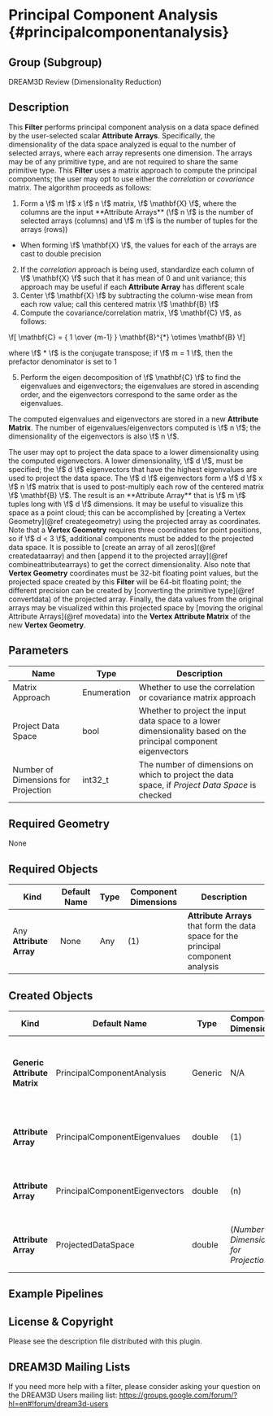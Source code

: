 Principal Component Analysis {#principalcomponentanalysis}
=============

## Group (Subgroup) ##

DREAM3D Review (Dimensionality Reduction)

## Description ##

This **Filter** performs principal component analysis on a data space defined by the user-selected scalar **Attribute Arrays**.  Specifically, the dimensionality of the data space analyzed is equal to the number of selected arrays, where each array represents one dimension.  The arrays may be of any primitive type, and are not required to share the same primitive type.  This **Filter** uses a matrix approach to compute the principal components; the user may opt to use either the _correlation_ or _covariance_ matrix. The algorithm proceeds as follows:

1. Form a \f$ m \f$ x \f$ n \f$ matrix, \f$ \mathbf{X} \f$, where the columns are the input **Attribute Arrays** (\f$ n \f$ is the number of selected arrays (columns) and \f$ m \f$ is the number of tuples for the arrays (rows))
  * When forming \f$ \mathbf{X} \f$, the values for each of the arrays are cast to double precision
2. If the _correlation_ approach is being used, standardize each column of \f$ \mathbf{X} \f$ such that it has mean of 0 and unit variance; this approach may be useful if each **Attribute Array** has different scale
3. Center \f$ \mathbf{X} \f$ by subtracting the column-wise mean from each row value; call this centered matrix \f$ \mathbf{B} \f$
4. Compute the covariance/correlation matrix, \f$ \mathbf{C} \f$, as follows:

\f[
\mathbf{C} = { 1 \over {m-1} } \mathbf{B}^{*} \otimes \mathbf{B}
\f]

  where \f$ * \f$ is the conjugate transpose; if \f$ m = 1 \f$, then the prefactor denominator is set to 1

5. Perform the eigen decomposition of \f$ \mathbf{C} \f$ to find the eigenvalues and eigenvectors; the eigenvalues are stored in ascending order, and the eigenvectors correspond to the same order as the eigenvalues.

The computed eigenvalues and eigenvectors are stored in a new **Attribute Matrix**.  The number of eigenvalues/eigenvectors computed is \f$ n \f$; the dimensionality of the eigenvectors is also \f$ n \f$.

The user may opt to project the data space to a lower dimensionality using the computed eigenvectors.  A lower dimensionality, \f$ d \f$, must be specified; the \f$ d \f$ eigenvectors that have the highest eigenvalues are used to project the data space.  The \f$ d \f$ eigenvectors form a \f$ d \f$ x \f$ n \f$ matrix that is used to post-multiply each row of the centered matrix \f$ \mathbf{B} \f$.  The result is an **Attribute Array** that is \f$ m \f$ tuples long with \f$ d \f$ dimensions.  It may be useful to visualize this space as a point cloud; this can be accomplished by [creating a Vertex Geometry](@ref creategeometry) using the projected array as coordinates.  Note that a **Vertex Geometry** requires three coordinates for point positions, so if \f$ d < 3 \f$, additional components must be added to the projected data space.  It is possible to [create an array of all zeros](@ref createdataarray) and then [append it to the projected array](@ref combineattributearrays) to get the correct dimensionality.  Also note that **Vertex Geometry** coordinates must be 32-bit floating point values, but the projected space created by this **Filter** will be 64-bit floating point; the different precision can be created by [converting the primitive type](@ref convertdata) of the projected array.  Finally, the data values from the original arrays may be visualized within this projected space by [moving the original Attribute Arrays](@ref movedata) into the **Vertex Attribute Matrix** of the new **Vertex Geometry**.

## Parameters ##

| Name | Type | Description |
|------|------|-------------|
| Matrix Approach | Enumeration | Whether to use the correlation or covariance matrix approach |
| Project Data Space | bool | Whether to project the input data space to a lower dimensionality based on the principal component eigenvectors |
| Number of Dimensions for Projection | int32_t | The number of dimensions on which to project the data space, if _Project Data Space_ is checked |

## Required Geometry ###

None

## Required Objects ##

| Kind | Default Name | Type | Component Dimensions | Description |
|------|--------------|------|----------------------|-------------|
| Any **Attribute Array**  | None | Any | (1) | **Attribute Arrays** that form the data space for the principal component analysis |

## Created Objects ##

| Kind | Default Name | Type | Component Dimensions | Description |
|------|--------------|------|----------------------|-------------|
| **Generic Attribute Matrix** | PrincipalComponentAnalysis | Generic | N/A | **Attribute Matrix** in which to store the results of the eigen analysis |
| **Attribute Array**  | PrincipalComponentEigenvalues | double | (1) | Eigenvalues from the principal component analysis |
| **Attribute Array**  | PrincipalComponentEigenvectors | double | (n) | Eigenvectors from the principal component analysis |
| **Attribute Array**  | ProjectedDataSpace | double | (_Number of Dimensions for Projection_) | Projected data space, if _Project Data Space_ is checked |

## Example Pipelines ##



## License & Copyright ##

Please see the description file distributed with this plugin.

## DREAM3D Mailing Lists ##

If you need more help with a filter, please consider asking your question on the DREAM3D Users mailing list:
https://groups.google.com/forum/?hl=en#!forum/dream3d-users

